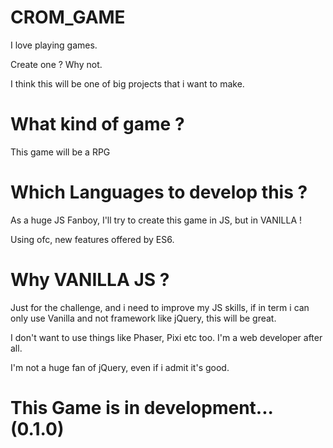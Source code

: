 # CROM_GAME

I love playing games.

Create one ? Why not.

I think this will be one of big projects that i want to make.

# What kind of game ?

This game will be a RPG

# Which Languages to develop this ?

As a huge JS Fanboy, I'll try to create this game in JS, but in VANILLA !

Using ofc, new features offered by ES6.

# Why VANILLA JS ?

Just for the challenge, and i need to improve my JS skills, if in term i can only use Vanilla and not framework like jQuery, this will be great.

I don't want to use things like Phaser, Pixi etc too.
I'm a web developer after all.

I'm not a huge fan of jQuery, even if i admit it's good.

# This Game is in development... (0.1.0)
